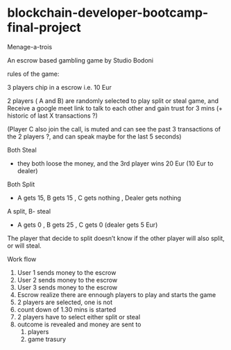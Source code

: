 # blockchain-developer-bootcamp-final-project

Menage-a-trois

An escrow based gambling game by Studio Bodoni 

rules of the game:

3 players chip in a escrow i.e. 10 Eur 

2 players  ( A and B) are randomly selected to play split or steal game, and Receive a google meet link to talk to each other and gain trust for 3 mins (+ historic of last X transactions ?)

(Player C also join the call, is muted and can see the past 3 transactions of the 2 players ?, and can speak maybe for the last 5 seconds)

Both Steal 
- they both loose the money, and the 3rd player wins 20 Eur (10 Eur to dealer)

Both Split 
- A gets 15, B gets 15 , C gets nothing , Dealer gets nothing 

A split,  B- steal 
- A gets 0 , B gets 25 , C gets 0 (dealer gets 5 Eur)

The player that decide to split doesn’t know if the other player will also split, or will steal. 


Work flow 

1. User 1 sends money to the escrow 
2. User 2 sends money to the escrow 
3. User 3 sends money to the escrow 
4. Escrow realize there are ennough players to play and starts the game
5. 2 players are selected, one is not 
6. count down of 1.30 mins is started 
7. 2 players have to select either split or steal 
8. outcome is revealed and money are sent to
   1. players 
   2. game trasury  
   


